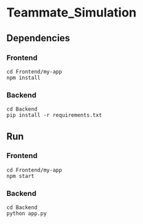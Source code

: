 # Teammate_Simulation

## Dependencies

### Frontend

```
cd Frontend/my-app
npm install
```

### Backend

```
cd Backend
pip install -r requirements.txt
```

## Run

### Frontend

```
cd Frontend/my-app
npm start
```

### Backend

```
cd Backend
python app.py
```